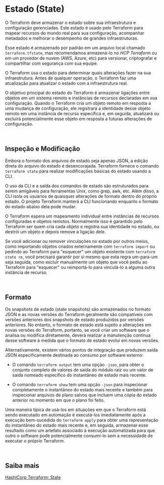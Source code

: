 # Estado (State)

O Terraform deve armazenar o estado sobre sua infraestrutura e configuração gerenciadas. Este estado é usado pelo Terraform para mapear recursos do mundo real para sua configuração, acompanhar metadados e melhorar o desempenho de grandes infraestruturas.

Esse estado é armazenado por padrão em um arquivo local chamado `terraform.tfstate`, mas recomendamos armazená-lo no *HCP Terraform* ou em um provedor de nuvem (AWS, Azure, etc) para versionar, criptografar e compartilhar com segurança com sua equipe.

O Terraform usa o estado para determinar quais alterações fazer na sua infraestrutura. Antes de qualquer operação, o Terraform faz uma atualização para atualizar o estado com a infraestrutura real.

O objetivo principal do estado do Terraform é armazenar ligações entre objetos em um sistema remoto e instâncias de recursos declaradas em sua configuração. Quando o Terraform cria um objeto remoto em resposta a uma mudança de configuração, ele registrará a identidade desse objeto remoto em uma instância de recurso específica e, em seguida, atualizará ou excluirá potencialmente esse objeto em resposta a futuras alterações de configuração.

<br>

## Inspeção e Modificação

Embora o formato dos arquivos de estado seja apenas JSON, a edição direta do arquivo do estado é desencorajada. Terraform fornece o comando `terraform state` para realizar modificações básicas do estado usando a CLI.

O uso da CLI e a saída dos comandos de estado são estruturados para serem amigáveis ​​para ferramentas Unix, como grep, awk, etc. Além disso, a CLI isola os usuários de quaisquer alterações de formato dentro do próprio estado. O projeto Terraform manterá a CLI funcionando enquanto o formato do estado abaixo dela pode mudar.

O Terraform espera um mapeamento individual entre instâncias de recursos configuradas e objetos remotos. Normalmente isso é garantido pelo Terraform ser quem cria cada objeto e registra sua identidade no estado, ou destrói um objeto e depois remove a ligação dele.

Se você adicionar ou remover vinculações no estado por outros meios, como importando objetos criados externamente com `terraform import` ou pedindo ao Terraform para "esquecer" um objeto existente com `terraform state rm`, você precisará garantir por si mesmo que esta regra um-para-um seja seguida, como excluir manualmente um objeto que você pediu ao Terraform para "esquecer" ou reimportá-lo para vinculá-lo a alguma outra instância de recurso.

<br>

## Formato

Os snapshots de estado (state snapshots) são armazenados no formato JSON e as novas versões do Terraform geralmente são compatíveis com versões anteriores dos snapshots de estado produzidos por versões anteriores. No entanto, o formato de estado está sujeito a alterações em novas versões do Terraform, portanto, se você criar um software que o analisa ou modifica diretamente, deverá realizar a manutenção contínua desse software à medida que o formato de estado evolui em novas versões.

Alternativamente, existem vários pontos de integração que produzem saída JSON especificamente destinada ao consumo por software externo:

- O comando `terraform output` tem uma opção `-json`, para obter o conjunto completo de valores de saída do módulo raiz ou um valor de saída nomeado específico do instantâneo de estado mais recente.

- O comando `terraform show` tem uma opção `-json` para inspecionar completamente o instantâneo do estado mais recente e também para inspecionar arquivos de plano salvos que incluem uma cópia do estado anterior no momento em que o plano foi feito.

Uma maneira típica de usá-los em situações em que o Terraform está sendo executado em automação é executá-los imediatamente após a execução bem-sucedida do `terraform apply` para obter uma representação do instantâneo do estado mais recente e, em seguida, armazenar esse resultado como um artefato associado à execução automatizada para que outro o software pode potencialmente consumi-lo sem a necessidade de executar o próprio Terraform.

<br>

## Saiba mais
[HashiCorp Terraform: State](https://developer.hashicorp.com/terraform/language/state)   